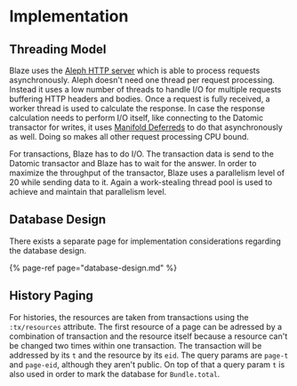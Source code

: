 # Implementation

## Threading Model

Blaze uses the [Aleph HTTP server](https://aleph.io/aleph/http.html) which is able to process requests asynchronously. Aleph doesn't need one thread per request processing. Instead it uses a low number of threads to handle I/O for multiple requests buffering HTTP headers and bodies. Once a request is fully received, a worker thread is used to calculate the response. In case the response calculation needs to perform I/O itself, like connecting to the Datomic transactor for writes, it uses [Manifold Deferreds](https://aleph.io/manifold/deferreds.html) to do that asynchronously as well. Doing so makes all other request processing CPU bound.

For transactions, Blaze has to do I/O. The transaction data is send to the Datomic transactor and Blaze has to wait for the answer. In order to maximize the throughput of the transactor, Blaze uses a parallelism level of 20 while sending data to it. Again a work-stealing thread pool is used to achieve and maintain that parallelism level.

## Database Design

There exists a separate page for implementation considerations regarding the database design.

{% page-ref page="database-design.md" %}

## History Paging

For histories, the resources are taken from transactions using the `:tx/resources` attribute. The first resource of a page can be adressed by a combination of transaction and the resource itself because a resource can't be changed two times within one transaction. The transaction will be addressed by its `t` and the resource by its `eid`. The query params are `page-t` and `page-eid`, although they aren't public. On top of that a query param `t` is also used in order to mark the database for `Bundle.total`.

